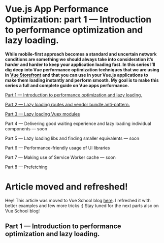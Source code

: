 
Vue.js App Performance Optimization: part 1 — Introduction to performance optimization and lazy loading.
===

**While mobile-first approach becomes a standard and uncertain network conditions are something we should always take into consideration it’s harder and harder to keep your application loading fast. In this series I’ll dig deep into Vue performance optimization techniques that we are using in** [**Vue Storefront**](https://github.com/DivanteLtd/vue-storefront) **and that you can use in your Vue.js applications to make them loading instantly and perform smooth. My goal is to make this series a full and complete guide on Vue apps performance.**

[Part 1 — Introduction to performance optimization and lazy loading.](https://vueschool.io/articles/vuejs-tutorials/lazy-loading-and-code-splitting-in-vue-js/)

[Part 2 — Lazy loading routes and vendor bundle anti-pattern.](https://itnext.io/vue-js-app-performance-optimization-part-2-lazy-loading-routes-and-vendor-bundle-anti-pattern-4a62236e09f9)

[Part 3 — Lazy loading Vuex modules](https://itnext.io/vue-js-app-performance-optimization-part-3-lazy-loading-vuex-modules-ed67cf555976)

Part 4 — Delivering good waiting experience and lazy loading individual components — soon

Part 5 — Lazy loading libs and finding smaller equivalents — soon

Part 6 — Performance-friendly usage of UI libraries

Part 7 — Making use of Service Worker cache — soon

Part 8 — Prefetching

# Article moved and refreshed!

Hey! This article was moved to Vue School blog  [here](https://vueschool.io/articles/vuejs-tutorials/lazy-loading-and-code-splitting-in-vue-js/). I refreshed it with better examples and few more tricks :) Stay tuned for the next parts also on Vue School blog!

## Part 1 — Introduction to performance optimization and lazy loading.




<!--stackedit_data:
eyJoaXN0b3J5IjpbMTc4NjMxNDU1M119
-->